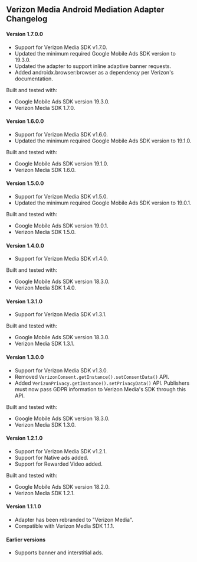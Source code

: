 ## Verizon Media Android Mediation Adapter Changelog

#### Version 1.7.0.0
- Support for Verizon Media SDK v1.7.0.
- Updated the minimum required Google Mobile Ads SDK version to 19.3.0.
- Updated the adapter to support inline adaptive banner requests.
- Added androidx.browser:browser as a dependency per Verizon's documentation.

Built and tested with:
- Google Mobile Ads SDK version 19.3.0.
- Verizon Media SDK 1.7.0.

#### Version 1.6.0.0
- Support for Verizon Media SDK v1.6.0.
- Updated the minimum required Google Mobile Ads SDK version to 19.1.0.

Built and tested with:
- Google Mobile Ads SDK version 19.1.0.
- Verizon Media SDK 1.6.0.

#### Version 1.5.0.0
- Support for Verizon Media SDK v1.5.0.
- Updated the minimum required Google Mobile Ads SDK version to 19.0.1.

Built and tested with:
- Google Mobile Ads SDK version 19.0.1.
- Verizon Media SDK 1.5.0.

#### Version 1.4.0.0
- Support for Verizon Media SDK v1.4.0.

Built and tested with:
- Google Mobile Ads SDK version 18.3.0.
- Verizon Media SDK 1.4.0.

#### Version 1.3.1.0
- Support for Verizon Media SDK v1.3.1.

Built and tested with:
- Google Mobile Ads SDK version 18.3.0.
- Verizon Media SDK 1.3.1.

#### Version 1.3.0.0
- Support for Verizon Media SDK v1.3.0.
- Removed `VerizonConsent.getInstance().setConsentData()` API.
- Added `VerizonPrivacy.getInstance().setPrivacyData()` API. Publishers must now pass GDPR information to Verizon Media's SDK through this API.

Built and tested with:
- Google Mobile Ads SDK version 18.3.0.
- Verizon Media SDK 1.3.0.

#### Version 1.2.1.0
- Support for Verizon Media SDK v1.2.1.
- Support for Native ads added.
- Support for Rewarded Video added.

Built and tested with:
- Google Mobile Ads SDK version 18.2.0.
- Verizon Media SDK 1.2.1.

#### Version 1.1.1.0
- Adapter has been rebranded to "Verizon Media".
- Compatible with Verizon Media SDK 1.1.1.

#### Earlier versions
- Supports banner and interstitial ads.

